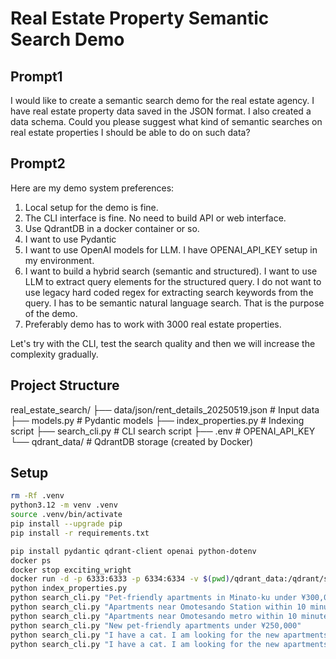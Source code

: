 # Real Estate Property Semantic Search Demo

## Prompt1

I would like to create a semantic search demo for the real estate agency. I have real estate property data saved in the JSON format. I also created a data schema. Could you please suggest what kind of semantic searches on real estate properties I should be able to do on such data?

## Prompt2
Here are my demo system preferences: 

1. Local setup for the demo is fine.
2. The CLI interface is fine. No need to build API or web interface.
3. Use QdrantDB in a docker container or so.
4. I want to use Pydantic
5. I want to use OpenAI models for LLM. I have OPENAI_API_KEY setup in my environment. 
6. I want to build a hybrid search (semantic and structured). I want to use LLM to extract query elements for the structured query. I do not want to use legacy hard coded regex for extracting search keywords from the query. I has to be semantic natural language search. That is the purpose of the demo.
7. Preferably demo has to work with 3000 real estate properties.

Let's try with the CLI, test the search quality and then we will increase the complexity gradually.

## Project Structure

real_estate_search/
├── data/json/rent_details_20250519.json  # Input data
├── models.py                             # Pydantic models
├── index_properties.py                   # Indexing script
├── search_cli.py                         # CLI search script
├── .env                                  # OPENAI_API_KEY
└── qdrant_data/                          # QdrantDB storage (created by Docker)


## Setup

```bash
rm -Rf .venv
python3.12 -m venv .venv
source .venv/bin/activate
pip install --upgrade pip
pip install -r requirements.txt
```

```bash
pip install pydantic qdrant-client openai python-dotenv
docker ps
docker stop exciting_wright
docker run -d -p 6333:6333 -p 6334:6334 -v $(pwd)/qdrant_data:/qdrant/storage qdrant/qdrant:latest
python index_properties.py
python search_cli.py "Pet-friendly apartments in Minato-ku under ¥300,000/month"
python search_cli.py "Apartments near Omotesando Station within 10 minutes walk"
python search_cli.py "Apartments near Omotesando metro within 10 minutes walk"
python search_cli.py "New pet-friendly apartments under ¥250,000"
python search_cli.py "I have a cat. I am looking for the new apartments under ¥250,000"
python search_cli.py "I have a cat. I am looking for the new apartments for less than ¥200,000"
```
